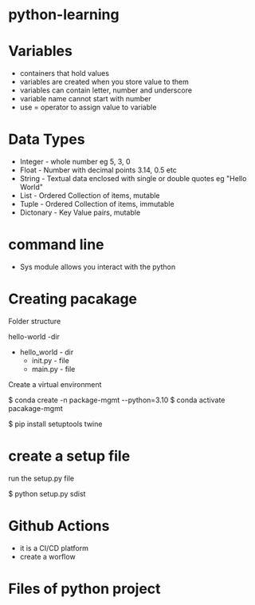 # python-learning

# Variables 

- containers that hold values
- variables are created when you store value to them
- variables can contain letter, number and underscore
- variable name cannot start with number
- use = operator to assign value to variable

# Data Types

- Integer   - whole number eg 5, 3, 0
- Float     - Number with decimal points 3.14, 0.5 etc
- String    - Textual data enclosed with single or double quotes eg "Hello World"
- List      - Ordered Collection of items, mutable
- Tuple     - Ordered Collection of items, immutable
- Dictonary - Key Value pairs, mutable


# command line

- Sys module allows you interact with the python 


# Creating pacakage 

Folder structure 

hello-world -dir
  - hello_world - dir
      - init.py - file
      - main.py - file

Create a virtual environment

$ conda create -n package-mgmt --python=3.10
$ conda activate pacakage-mgmt

$ pip install setuptools twine

# create a setup file

run the setup.py file

$ python setup.py sdist


# Github Actions

- it is a CI/CD platform
-  create a worflow


# Files of python project


